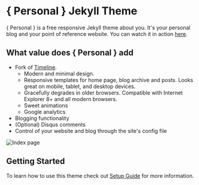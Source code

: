 # { Personal } Jekyll Theme

{ Personal } is a free responsive Jekyll theme about you. It's your personal blog and your point of reference website. You can watch it in action [here](http://panossakkos.github.io).

## What value does { Personal } add

* Fork of [Timeline](https://github.com/kirbyt/timeline-jekyll-theme).
  * Modern and minimal design.
  * Responsive templates for home page, blog archive and posts. Looks great on mobile, tablet, and desktop devices.
  * Gracefully degrades in older browsers. Compatible with Internet Explorer 8+ and all modern browsers.  
  * Sweet animations
  * Google analytics
* Blogging functionality
* (Optional) Disqus comments
* Control of your website and blog through the site's config file

![Index page](https://dl.dropboxusercontent.com/u/8522559/personal-jekyll-theme/index.jpg)

## Getting Started

To learn how to use this theme check out [Setup Guide](http://panossakkos.github.io) for more information.